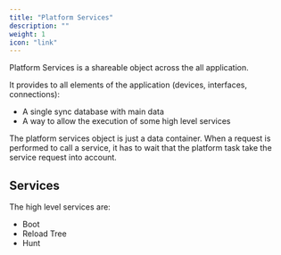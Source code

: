 ```yaml
---
title: "Platform Services"
description: ""
weight: 1
icon: "link"
---
```


Platform Services is a shareable object across the all application.

It provides to all elements of the application (devices, interfaces, connections):

- A single sync database with main data
- A way to allow the execution of some high level services

The platform services object is just a data container. When a request is performed to call a service, it has to wait that the platform task take the service request into account.

## Services

The high level services are:

- Boot
- Reload Tree
- Hunt



